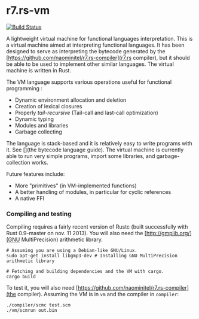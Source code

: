 r7.rs-vm
========

[![Build Status](https://travis-ci.org/naominitel/r7.rs-vm.png)](https://travis-ci.org/naominitel/r7.rs-vm)

A lightweight virtual machine for functional languages interpretation.
This is a virtual machine aimed at interpreting functional languages. It has been designed to serve as interpreting the
bytecode generated by the [https://github.com/naominitel/r7.rs-compiler](r7.rs compiler), but it should be able to be
used to implement other similar languages. The virtual machine is written in Rust.

The VM language supports various operations useful for functional programming :

* Dynamic environment allocation and deletion
* Creation of lexical closures
* Properly *tail-recursive* (Tail-call and last-call optimization)
* Dynamic typing
* Modules and libraries
* Garbage collecting

The language is stack-based and it is relatively easy to write programs with it. See [](the bytecode language guide).
The virtual machine is currently able to run very simple programs, import some libraries, and garbage-collection works.

Future features include:

* More "primitives" (in VM-implemented functions)
* A better handling of modules, in particular for cyclic references
* A native FFI

### Compiling and testing

Compiling requires a fairly recent version of Rustc (built successfully with Rust 0.9-master on nov. 11 2013).
You will also need the [http://gmplib.org/](GNU MultiPrecision) arithmetic library.

```shell
# Assuming you are using a Debian-like GNU/Linux.
sudo apt-get install libgmp3-dev # Installing GNU MultiPrecision arithmetic library

# Fetching and building dependencies and the VM with cargo.
cargo build
```

To test it, you will also need [https://github.com/naominitel/r7.rs-compiler](the compiler).
Assuming the VM is in ```vm``` and the compiler in ```compiler```:

```shell
./compiler/scmc test.scm
./vm/scmrun out.bin
```

